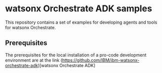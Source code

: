 # watsonx Orchestrate ADK samples
This repository contains a set of examples for developing agents and tools for watsonx Orchestrate.

## Prerequisites
The prerequisites for the local installation of a pro-code development environment are at the link (https://github.com/IBM/ibm-watsonx-orchestrate-adk)[watsonx Orchestrate ADK]